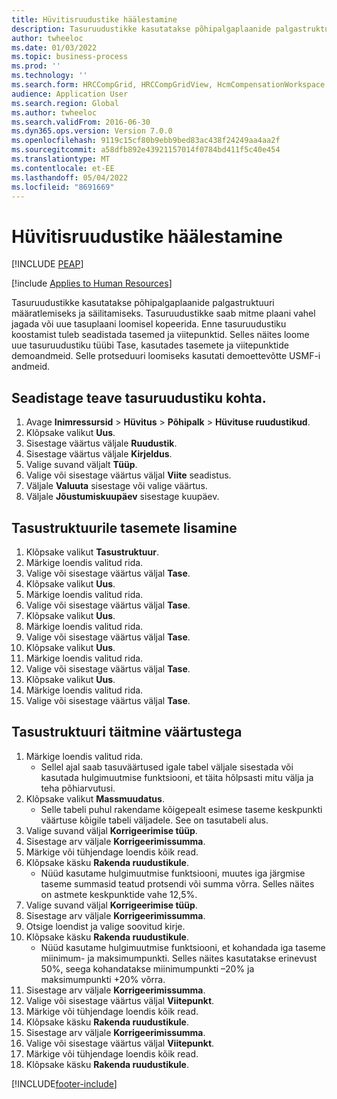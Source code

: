 ```yaml
---
title: Hüvitisruudustike häälestamine
description: Tasuruudustikke kasutatakse põhipalgaplaanide palgastruktuuri määratlemiseks ja säilitamiseks.
author: twheeloc
ms.date: 01/03/2022
ms.topic: business-process
ms.prod: ''
ms.technology: ''
ms.search.form: HRCCompGrid, HRCCompGridView, HcmCompensationWorkspace
audience: Application User
ms.search.region: Global
ms.author: twheeloc
ms.search.validFrom: 2016-06-30
ms.dyn365.ops.version: Version 7.0.0
ms.openlocfilehash: 9119c15cf80b9ebb9bed83ac438f24249aa4aa2f
ms.sourcegitcommit: a58dfb892e43921157014f0784bd411f5c40e454
ms.translationtype: MT
ms.contentlocale: et-EE
ms.lasthandoff: 05/04/2022
ms.locfileid: "8691669"
---
```

# <a name="set-up-compensation-grids"></a>Hüvitisruudustike häälestamine


[!INCLUDE [PEAP](../includes/peap-1.md)]

[!include [Applies to Human Resources](../includes/applies-to-hr.md)]

Tasuruudustikke kasutatakse põhipalgaplaanide palgastruktuuri määratlemiseks ja säilitamiseks. Tasuruudustikke saab mitme plaani vahel jagada või uue tasuplaani loomisel kopeerida.  Enne tasuruudustiku koostamist tuleb seadistada tasemed ja viitepunktid. Selles näites loome uue tasuruudustiku tüübi Tase, kasutades tasemete ja viitepunktide demoandmeid. Selle protseduuri loomiseks kasutati demoettevõtte USMF-i andmeid.


## <a name="set-up-information-about-the-compensation-grid"></a>Seadistage teave tasuruudustiku kohta.
1. Avage **Inimressursid** > **Hüvitus** > **Põhipalk** > **Hüvituse ruudustikud**.
2. Klõpsake valikut **Uus**.
3. Sisestage väärtus väljale **Ruudustik**.
4. Sisestage väärtus väljale **Kirjeldus**.
5. Valige suvand väljalt **Tüüp**.
6. Valige või sisestage väärtus väljal **Viite** seadistus.
7. Väljale **Valuuta** sisestage või valige väärtus.
8. Väljale **Jõustumiskuupäev** sisestage kuupäev.

## <a name="add-levels-to-the-compensation-structure"></a>Tasustruktuurile tasemete lisamine
1. Klõpsake valikut **Tasustruktuur**.
2. Märkige loendis valitud rida.
3. Valige või sisestage väärtus väljal **Tase**.
4. Klõpsake valikut **Uus**.
5. Märkige loendis valitud rida.
6. Valige või sisestage väärtus väljal **Tase**.
7. Klõpsake valikut **Uus**.
8. Märkige loendis valitud rida.
9. Valige või sisestage väärtus väljal **Tase**.
10. Klõpsake valikut **Uus**.
11. Märkige loendis valitud rida.
12. Valige või sisestage väärtus väljal **Tase**.
13. Klõpsake valikut **Uus**.
14. Märkige loendis valitud rida.
15. Valige või sisestage väärtus väljal **Tase**.

## <a name="fill-in-the-compensation-structure-with-values"></a>Tasustruktuuri täitmine väärtustega
1. Märkige loendis valitud rida.
    * Sellel ajal saab tasuväärtused igale tabel väljale sisestada või kasutada hulgimuutmise funktsiooni, et täita hõlpsasti mitu välja ja teha põhiarvutusi.  
2. Klõpsake valikut **Massmuudatus**.
    * Selle tabeli puhul rakendame kõigepealt esimese taseme keskpunkti väärtuse kõigile tabeli väljadele. See on tasutabeli alus.  
3. Valige suvand väljal **Korrigeerimise tüüp**.
4. Sisestage arv väljale **Korrigeerimissumma**.
5. Märkige või tühjendage loendis kõik read.
6. Klõpsake käsku **Rakenda ruudustikule**.
    * Nüüd kasutame hulgimuutmise funktsiooni, muutes iga järgmise taseme summasid teatud protsendi või summa võrra. Selles näites on astmete keskpunktide vahe 12,5%.  
7. Valige suvand väljal **Korrigeerimise tüüp**.
8. Sisestage arv väljale **Korrigeerimissumma**.
9. Otsige loendist ja valige soovitud kirje.
10. Klõpsake käsku **Rakenda ruudustikule**.
    * Nüüd kasutame hulgimuutmise funktsiooni, et kohandada iga taseme miinimum- ja maksimumpunkti. Selles näites kasutatakse erinevust 50%, seega kohandatakse miinimumpunkti –20% ja maksimumpunkti +20% võrra.  
11. Sisestage arv väljale **Korrigeerimissumma**.
12. Valige või sisestage väärtus väljal **Viitepunkt**.
13. Märkige või tühjendage loendis kõik read.
14. Klõpsake käsku **Rakenda ruudustikule**.
15. Sisestage arv väljale **Korrigeerimissumma**.
16. Valige või sisestage väärtus väljal **Viitepunkt**.
17. Märkige või tühjendage loendis kõik read.
18. Klõpsake käsku **Rakenda ruudustikule**.



[!INCLUDE[footer-include](../includes/footer-banner.md)]
